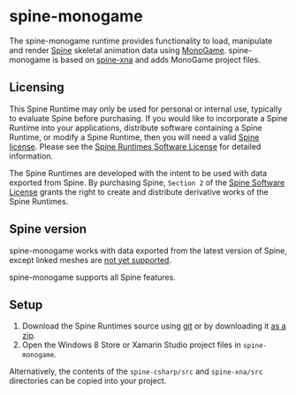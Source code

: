 # spine-monogame

The spine-monogame runtime provides functionality to load, manipulate and render [Spine](http://esotericsoftware.com) skeletal animation data using [MonoGame](http://monogame.codeplex.com/). spine-monogame is based on [spine-xna](https://github.com/EsotericSoftware/spine-runtimes/tree/master/spine-xna) and adds MonoGame project files.

## Licensing

This Spine Runtime may only be used for personal or internal use, typically to evaluate Spine before purchasing. If you would like to incorporate a Spine Runtime into your applications, distribute software containing a Spine Runtime, or modify a Spine Runtime, then you will need a valid [Spine license](https://esotericsoftware.com/spine-purchase). Please see the [Spine Runtimes Software License](https://github.com/EsotericSoftware/spine-runtimes/blob/master/LICENSE) for detailed information.

The Spine Runtimes are developed with the intent to be used with data exported from Spine. By purchasing Spine, `Section 2` of the [Spine Software License](https://esotericsoftware.com/files/license.txt) grants the right to create and distribute derivative works of the Spine Runtimes.

## Spine version

spine-monogame works with data exported from the latest version of Spine, except linked meshes are [not yet supported](https://trello.com/c/bERJAFEq/73-update-runtimes-to-support-v3-1-linked-meshes).

spine-monogame supports all Spine features.

## Setup

1. Download the Spine Runtimes source using [git](https://help.github.com/articles/set-up-git) or by downloading it [as a zip](https://github.com/EsotericSoftware/spine-runtimes/archive/master.zip).
1. Open the Windows 8 Store or Xamarin Studio project files in `spine-monogame`.

Alternatively, the contents of the `spine-csharp/src` and `spine-xna/src` directories can be copied into your project.
